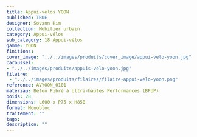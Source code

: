 ```yaml
---
title: Appui-vélos YOON 
published: TRUE
designer: Sovann Kim
collection: Mobilier urbain
category: Appui-vélos 
sub_category: 18 Appui-vélos
gamme: YOON 
finitions: 
cover_image: "../../images/produits/cover_image/appui-velo-yoon.jpg"
caroussel: 
- "../../images/produits/appuis-velo-yoon.jpg"
filaire: 
 - "../../images/produits/filaires/filaire-appui-velo-yoon.png"
reference: AVYOON_0101
materiau: Béton Fibré à Ultra-hautes Performances (BFUP)
poids: 28
dimensions: L600 x P75 x H850 
format: Monobloc
traitement: ""
tags: 
description: ""
---
```

